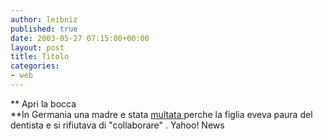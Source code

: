 ```yaml
---
author: leibniz
published: true
date: 2003-05-27 07:15:00+00:00
layout: post
title: Titolo
categories:
- web
---
```


 **   Apri la bocca   
**In Germania una madre e stata  [   multata ](http://story.news.yahoo.com/news?tmpl=story&cid=573&ncid=757&e=2&u=/nm/20030525/od_nm/odd_germany_dentist_dc)perche la figlia eveva paura del dentista e si rifiutava di "collaborare" .
Yahoo! News

